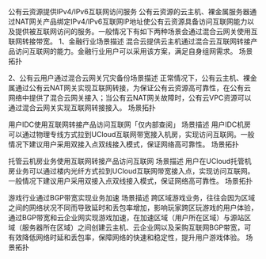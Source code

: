 公有云资源提供IPv4/IPv6互联网访问服务
公有云资源的云主机、裸金属服务器通过NAT网关产品绑定IPv4/IPv6互联网IP地址使公有云资源具备访问互联网能力以及提供被互联网访问的服务。一般情况下有如下两种场景会通过混合云网关使用互联网转接带宽。
1、金融行业场景描述
混合云提供云主机通过混合云互联网转接产品访问互联网的能力。金融行业用户可以采用该方案，满足自身组网需求。
场景拓扑

2、公有云用户通过混合云网关冗灾备份场景描述
正常情况下，公有云主机、裸金属通过公有云NAT网关实现互联网转接，为保证公有云资源高可靠性，在公有云网络中提供了混合云网关接入；当公有云NAT网关故障时，公有云VPC资源可以通过混合云网关实现互联网转接接入。
场景拓扑

用户IDC使用互联网转接产品访问互联网「仅内部查阅」
场景描述
用户IDC机房可以通过物理专线方式拉到UCloud互联网带宽接入机房，实现访问互联网。一般情况下建议用户采用双接入点双线接入模式，保证网络高可靠性。
场景拓扑

托管云机房业务使用互联网转接产品访问互联网
场景描述
用户在UCloud托管机房业务可以通过楼内光纤方式拉到UCloud互联网带宽接入点，实现访问互联网。一般情况下建议用户采用双接入点双线接入模式，保证网络高可靠性。
场景拓扑

游戏行业通过BGP带宽实现业务加速
场景描述
跨区域游戏业务，往往会因为区域之间的网络状况不同而导致延时和丢包率增加，影响玩家跨区玩游戏的用户体验，通过BGP带宽和云企业网实现游戏加速，在加速区域（用户所在区域）与源站区域（服务器所在区域）之间创建云主机、云企业网以及采购互联网BGP带宽，可有效降低网络时延和丢包率，保障网络的快速和稳定性，提升用户游戏体验。
场景拓扑

 
 
